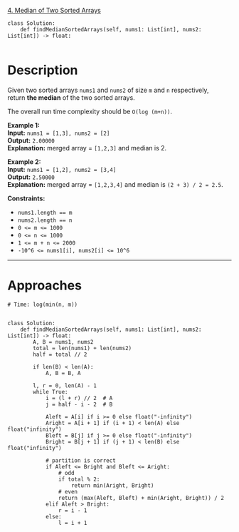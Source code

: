 [4. Median of Two Sorted Arrays](https://leetcode.com/problems/median-of-two-sorted-arrays/)

```
class Solution:
    def findMedianSortedArrays(self, nums1: List[int], nums2: List[int]) -> float:
        
```

# Description
Given two sorted arrays `nums1` and `nums2` of size `m` and `n` respectively, return **the median** of the two sorted arrays.

The overall run time complexity should be `O(log (m+n))`.

**Example 1:**  
**Input:** `nums1 = [1,3], nums2 = [2]`  
**Output:** `2.00000`  
**Explanation:** merged array = `[1,2,3]` and median is 2.  

**Example 2:**  
**Input:** `nums1 = [1,2], nums2 = [3,4]`  
**Output:** `2.50000`  
**Explanation:** merged array = `[1,2,3,4]` and median is `(2 + 3) / 2 = 2.5`.  

**Constraints:**
- `nums1.length == m`
- `nums2.length == n`
- `0 <= m <= 1000`
- `0 <= n <= 1000`
- `1 <= m + n <= 2000`
- `-10^6 <= nums1[i], nums2[i] <= 10^6`

---



# Approaches



```
# Time: log(min(n, m))


class Solution:
    def findMedianSortedArrays(self, nums1: List[int], nums2: List[int]) -> float:
        A, B = nums1, nums2
        total = len(nums1) + len(nums2)
        half = total // 2

        if len(B) < len(A):
            A, B = B, A

        l, r = 0, len(A) - 1
        while True:
            i = (l + r) // 2  # A
            j = half - i - 2  # B

            Aleft = A[i] if i >= 0 else float("-infinity")
            Aright = A[i + 1] if (i + 1) < len(A) else float("infinity")
            Bleft = B[j] if j >= 0 else float("-infinity")
            Bright = B[j + 1] if (j + 1) < len(B) else float("infinity")

            # partition is correct
            if Aleft <= Bright and Bleft <= Aright:
                # odd
                if total % 2:
                    return min(Aright, Bright)
                # even
                return (max(Aleft, Bleft) + min(Aright, Bright)) / 2
            elif Aleft > Bright:
                r = i - 1
            else:
                l = i + 1

```
